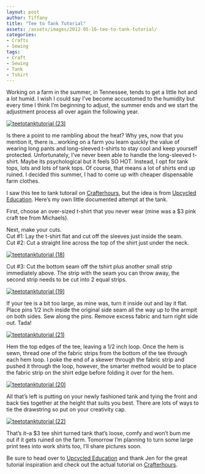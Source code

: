 ```yaml
---
layout: post
author: Tiffany
title: "Tee to Tank Tutorial"
assets: /assets/images/2012-05-16-tee-to-tank-tutorial/
categories: 
- Crafts
- Sewing
tags: 
- Craft
- Sewing
- Tank
- Tshirt
---
```


Working on a farm in the summer, in Tennessee, tends to get a little hot and a _lot_ humid. I wish I could say I’ve become accustomed to the humidity but every time I think I’m beginning to adjust, the summer ends and we start the adjustment process all over again the following year.

[![](jekyll_uploads/2012/05/teetotanktutorial-23-325x424.jpg "teetotanktutorial (23)")](http://www.sweetpeonies.com/2012/05/tee-to-tank-tutorial/teetotanktutorial-23/)

Is there a point to me rambling about the heat? Why yes, now that you mention it, there is…working on a farm you learn quickly the value of wearing long pants and long-sleeved t-shirts to stay cool and keep yourself protected. Unfortunately, I’ve never been able to handle the long-sleeved t-shirt. Maybe its psychological but it feels SO HOT. Instead, I opt for tank tops, lots and lots of tank tops. Of course, that means a lot of shirts end up ruined. I decided this summer, I had to come up with cheaper dispensable farm clothes.

I saw this tee to tank tutorail on [Crafterhours](http://www.crafterhoursblog.com/2011/08/tee-to-tank-tutorial-by-jen-from.html), but the idea is from [Upcycled Education](http://upcyclededucation.blogspot.com/). Here’s my own little documented attempt at the tank.

First, choose an over-sized t-shirt that you never wear (mine was a $3 pink craft tee from Michaels).

Next, make your cuts.  
Cut #1: Lay the t-shirt flat and cut off the sleeves just inside the seam.  
Cut #2: Cut a straight line across the top of the shirt just under the neck.

[![](jekyll_uploads/2012/05/teetotanktutorial-18-575x382.jpg "teetotanktutorial (18)")](http://www.sweetpeonies.com/2012/05/tee-to-tank-tutorial/teetotanktutorial-18/)

Cut #3: Cut the bottom seam off the tshirt plus another small strip immediately above. The strip with the seam you can throw away, the second strip needs to be cut into 2 equal strips.

[![](jekyll_uploads/2012/05/teetotanktutorial-19-575x383.jpg "teetotanktutorial (19)")](http://www.sweetpeonies.com/2012/05/tee-to-tank-tutorial/teetotanktutorial-19/)

If your tee is a bit too large, as mine was, turn it inside out and lay it flat. Place pins 1/2 inch inside the original side seam all the way up to the armpit on both sides. Sew along the pins. Remove excess fabric and turn right side out. Tada!

[![](jekyll_uploads/2012/05/teetotanktutorial-21-575x382.jpg "teetotanktutorial (21)")](http://www.sweetpeonies.com/2012/05/tee-to-tank-tutorial/teetotanktutorial-21/)

Hem the top edges of the tee, leaving a 1/2 inch loop. Once the hem is sewn, thread one of the fabric strips from the bottom of the tee through each hem loop. I poke the end of a skewer through the fabric strip and pushed it through the loop, however, the smarter method would be to place the fabric strip on the shirt edge before folding it over for the hem.

[![](jekyll_uploads/2012/05/teetotanktutorial-20-575x382.jpg "teetotanktutorial (20)")](http://www.sweetpeonies.com/2012/05/tee-to-tank-tutorial/teetotanktutorial-20/)

All that’s left is putting on your newly fashioned tank and tying the front and back ties together at the height that suits you best. There are lots of ways to tie the drawstring so put on your creativity cap.

[![](jekyll_uploads/2012/05/teetotanktutorial-22-575x382.jpg "teetotanktutorial (22)")](http://www.sweetpeonies.com/2012/05/tee-to-tank-tutorial/teetotanktutorial-22/)

That’s it–a $3 tee shirt turned tank that’s loose, comfy and won’t bum me out if it gets ruined on the farm. Tomorrow I’m planning to turn some large print tees into work shirts too, I’ll share pictures soon.

Be sure to head over to [Upcycled Education](http://upcyclededucation.blogspot.com/) and thank Jen for the great tutorial inspiration and check out the actual tutorial on [Crafterhours](http://www.crafterhoursblog.com/2011/08/tee-to-tank-tutorial-by-jen-from.html).